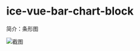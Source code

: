 # ice-vue-bar-chart-block

简介：条形图

![截图](https://img.alicdn.com/tfs/TB1Xn7Cnv5TBuNjSspmXXaDRVXa-1960-912.png)
